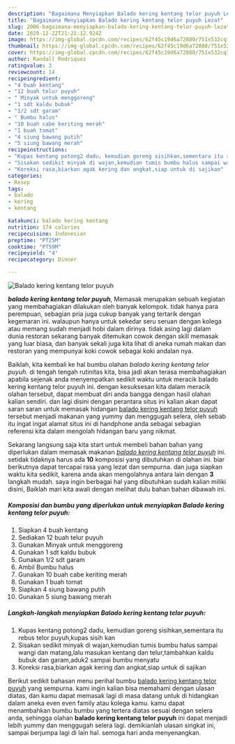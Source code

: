 ```yaml
---
description: "Bagaimana Menyiapkan Balado kering kentang telor puyuh Lezat"
title: "Bagaimana Menyiapkan Balado kering kentang telor puyuh Lezat"
slug: 2006-bagaimana-menyiapkan-balado-kering-kentang-telor-puyuh-lezat
date: 2020-12-22T21:21:12.924Z
image: https://img-global.cpcdn.com/recipes/62f45c19d6a72880/751x532cq70/balado-kering-kentang-telor-puyuh-foto-resep-utama.jpg
thumbnail: https://img-global.cpcdn.com/recipes/62f45c19d6a72880/751x532cq70/balado-kering-kentang-telor-puyuh-foto-resep-utama.jpg
cover: https://img-global.cpcdn.com/recipes/62f45c19d6a72880/751x532cq70/balado-kering-kentang-telor-puyuh-foto-resep-utama.jpg
author: Randall Rodriquez
ratingvalue: 3
reviewcount: 14
recipeingredient:
- "4 buah kentang"
- "12 buah telur puyuh"
- " Minyak untuk menggoreng"
- "1 sdt kaldu bubuk"
- "1/2 sdt garam"
- " Bumbu halus"
- "10 buah cabe keriting merah"
- "1 buah tomat"
- "4 siung bawang putih"
- "5 siung bawang merah"
recipeinstructions:
- "Kupas kentang potong2 dadu, kemudian goreng sisihkan,sementara itu rebus telor puyuh,kupas sisih kan"
- "Sisakan sedikit minyak di wajan,kemudian tumis bumbu halus sampai wangi dan matang,lalu masukan kentang dan telur,tambahkan kaldu bubuk dan garam,aduk2 sampai bumbu menyatu"
- "Koreksi rasa,biarkan agak kering dan angkat,siap untuk di sajikan"
categories:
- Resep
tags:
- balado
- kering
- kentang

katakunci: balado kering kentang 
nutrition: 174 calories
recipecuisine: Indonesian
preptime: "PT25M"
cooktime: "PT59M"
recipeyield: "4"
recipecategory: Dinner

---
```



![Balado kering kentang telor puyuh](https://img-global.cpcdn.com/recipes/62f45c19d6a72880/751x532cq70/balado-kering-kentang-telor-puyuh-foto-resep-utama.jpg)

<b><i>balado kering kentang telor puyuh</i></b>, Memasak merupakan sebuah kegiatan yang membahagiakan dilakukan oleh banyak kelompok. tidak hanya para perempuan, sebagian pria juga cukup banyak yang tertarik dengan kegemaran ini. walaupun hanya untuk sekedar seru seruan dengan kolega atau memang sudah menjadi hobi dalam dirinya. tidak asing lagi dalam dunia restoran sekarang banyak ditemukan cowok dengan skill memasak yang luar biasa, dan banyak sekali juga kita lihat di aneka rumah makan dan restoran yang mempunyai koki cowok sebagai koki andalan nya.



Baiklah, kita kembali ke hal bumbu olahan <i>balado kering kentang telor puyuh</i>. di tengah tengah rutinitas kita, bisa jadi akan terasa membahagiakan apabila sejenak anda menyempatkan sedikit waktu untuk meracik balado kering kentang telor puyuh ini. dengan kesuksesan kita dalam meracik olahan tersebut, dapat membuat diri anda bangga dengan hasil olahan kalian sendiri. dan lagi disini dengan perantara situs ini kalian akan dapat saran saran untuk memasak hidangan <u>balado kering kentang telor puyuh</u> tersebut menjadi makanan yang yummy dan menggugah selera, oleh sebab itu ingat ingat alamat situs ini di handphone anda sebagai sebagian referensi kita dalam mengolah hidangan baru yang nikmat.


Sekarang langsung saja kita start untuk membeli bahan bahan yang diperlukan dalam memasak makanan <u><i>balado kering kentang telor puyuh</i></u> ini. setidak tidaknya harus ada <b>10</b> komposisi yang dibutuhkan di olahan ini. biar berikutnya dapat tercapai rasa yang lezat dan sempurna. dan juga siapkan waktu kita sedikit, karena anda akan mengolahnya antara lain dengan <b>3</b> langkah mudah. saya ingin berbagai hal yang dibutuhkan sudah kalian miliki disini, Baiklah mari kita awali dengan melihat dulu bahan bahan dibawah ini.

<!--inarticleads1-->

##### Komposisi dan bumbu yang diperlukan untuk menyiapkan Balado kering kentang telor puyuh:

1. Siapkan 4 buah kentang
1. Sediakan 12 buah telur puyuh
1. Gunakan  Minyak untuk menggoreng
1. Gunakan 1 sdt kaldu bubuk
1. Gunakan 1/2 sdt garam
1. Ambil  Bumbu halus
1. Gunakan 10 buah cabe keriting merah
1. Gunakan 1 buah tomat
1. Siapkan 4 siung bawang putih
1. Gunakan 5 siung bawang merah




<!--inarticleads2-->

##### Langkah-langkah menyiapkan Balado kering kentang telor puyuh:

1. Kupas kentang potong2 dadu, kemudian goreng sisihkan,sementara itu rebus telor puyuh,kupas sisih kan
1. Sisakan sedikit minyak di wajan,kemudian tumis bumbu halus sampai wangi dan matang,lalu masukan kentang dan telur,tambahkan kaldu bubuk dan garam,aduk2 sampai bumbu menyatu
1. Koreksi rasa,biarkan agak kering dan angkat,siap untuk di sajikan




Berikut sedikit bahasan menu perihal bumbu <u>balado kering kentang telor puyuh</u> yang sempurna. kami ingin kalian bisa memahami dengan ulasan diatas, dan kamu dapat memasak lagi di masa datang untuk di hidangkan dalam aneka even even family atau kolega kamu. kamu dapat menambahkan bumbu bumbu yang tertera diatas sesuai dengan selera anda, sehingga olahan <b>balado kering kentang telor puyuh</b> ini dapat menjadi lebih yummy dan menggugah selera lagi. demikianlah ulasan singkat ini, sampai berjumpa lagi di lain hal. semoga hari anda menyenangkan.
